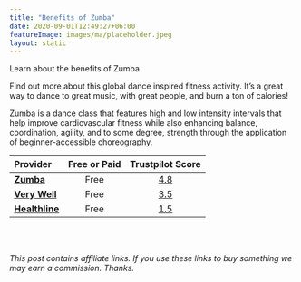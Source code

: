 ```yaml
---
title: "Benefits of Zumba"
date: 2020-09-01T12:49:27+06:00
featureImage: images/ma/placeholder.jpeg
layout: static
---
```


Learn about the benefits of Zumba

Find out more about this global dance inspired fitness activity.  It’s a great way to dance to great music, with great people, and burn a ton of calories!

Zumba is a dance class that features high and low intensity intervals that help improve cardiovascular fitness while also enhancing balance, coordination, agility, and to some degree, strength through the application of beginner-accessible choreography.

| Provider      | Free or Paid  |  Trustpilot Score  |
| :-----------          | :--------------:      |  :--------------:         |
| [**Zumba**](https://www.zumba.com/en-US/benefits-of-zumba) | Free | [4.8](https://uk.trustpilot.com/review/www.zumba.com) | 
| [**Very Well**](https://www.verywellfit.com/zumba-pros-cons-and-how-it-works-4688722) | Free | [3.5](https://uk.trustpilot.com/review/www.verywellfit.com) | 
| [**Healthline**](https://www.healthline.com/health/fitness-exercise/benefits-of-zumba#Its-a-full-body-workout) | Free | [1.5](https://uk.trustpilot.com/review/www.healthline.com) | 
  

<br/><br/>

*This post contains affiliate links. If you use these links to buy something we may
earn a commission. Thanks.*






